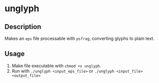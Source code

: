 # unglyph

## Description

Makes an `eps` file processable with `psfrag`, converting glyphs to plain text.

## Usage

1. Make file executable with `chmod +x unglyph`.
2. Run with `./unglyph <input_eps_file>` or `./unglyph <input_file> <output_file>`


